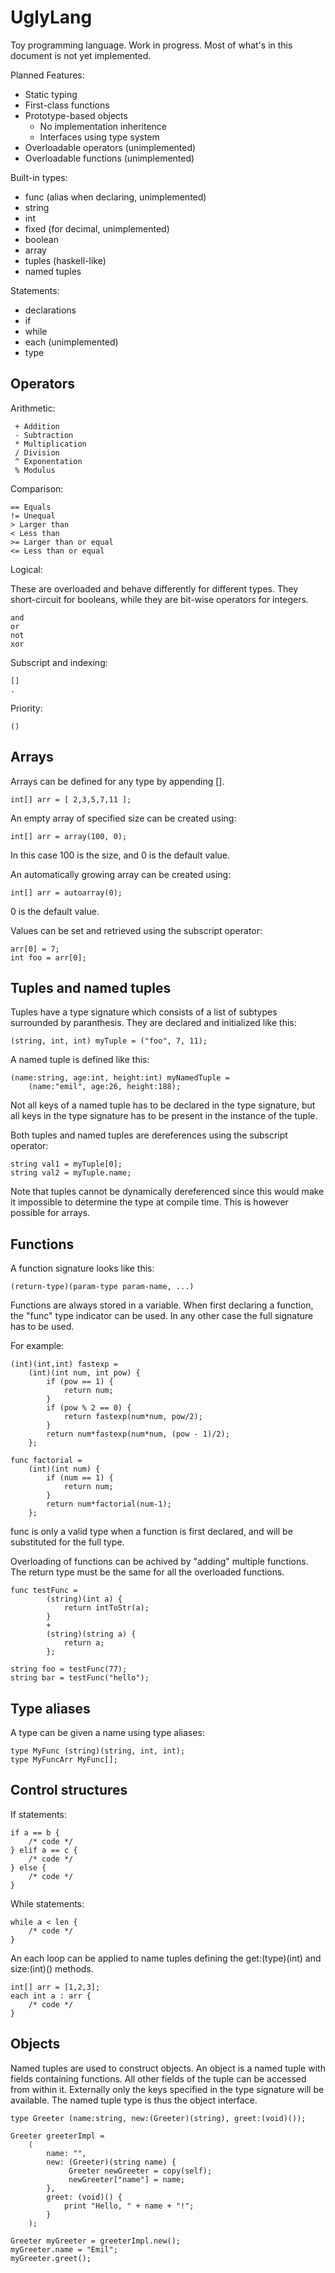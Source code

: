 UglyLang
========

Toy programming language. Work in progress. Most of what's in this document is
not yet implemented.

Planned Features:

 * Static typing
 * First-class functions
 * Prototype-based objects
   * No implementation inheritence
   * Interfaces using type system
 * Overloadable operators (unimplemented)
 * Overloadable functions (unimplemented)

Built-in types:

 * func (alias when declaring, unimplemented)
 * string
 * int
 * fixed (for decimal, unimplemented)
 * boolean
 * array
 * tuples (haskell-like)
 * named tuples

Statements:

 * declarations
 * if
 * while
 * each (unimplemented)
 * type

Operators
---------

Arithmetic:

     + Addition
     - Subtraction
     * Multiplication
     / Division
     ^ Exponentation
     % Modulus

Comparison:

    == Equals
    != Unequal
    > Larger than
    < Less than
    >= Larger than or equal
    <= Less than or equal

Logical:

These are overloaded and behave differently for different types. They
short-circuit for booleans, while they are bit-wise operators for integers.

    and
    or
    not
    xor

Subscript and indexing:

    []
    .

Priority:

    ()

Arrays
------

Arrays can be defined for any type by appending [].

    int[] arr = [ 2,3,5,7,11 ];

An empty array of specified size can be created using:

    int[] arr = array(100, 0);

In this case 100 is the size, and 0 is the default value.

An automatically growing array can be created using:

    int[] arr = autoarray(0);

0 is the default value.

Values can be set and retrieved using the subscript operator:

    arr[0] = 7;
    int foo = arr[0];

Tuples and named tuples
-----------------------

Tuples have a type signature which consists of a list of subtypes surrounded
by paranthesis. They are declared and initialized like this:

    (string, int, int) myTuple = ("foo", 7, 11);

A named tuple is defined like this:

    (name:string, age:int, height:int) myNamedTuple =
        (name:"emil", age:26, height:188);

Not all keys of a named tuple has to be declared in the type signature, but all
keys in the type signature has to be present in the instance of the tuple.

Both tuples and named tuples are dereferences using the subscript operator:

    string val1 = myTuple[0];
    string val2 = myTuple.name;

Note that tuples cannot be dynamically dereferenced since this would make it
impossible to determine the type at compile time. This is however possible for
arrays.

Functions
---------

A function signature looks like this:

    (return-type)(param-type param-name, ...)

Functions are always stored in a variable. When first declaring a function, the
"func" type indicator can be used. In any other case the full signature has
to be used.

For example:

    (int)(int,int) fastexp =
        (int)(int num, int pow) {
            if (pow == 1) {
                return num;
            }
            if (pow % 2 == 0) {
                return fastexp(num*num, pow/2);
            }
            return num*fastexp(num*num, (pow - 1)/2);
        };

    func factorial =
        (int)(int num) {
            if (num == 1) {
                return num;
            }
            return num*factorial(num-1);
        };

func is only a valid type when a function is first declared, and will be
substituted for the full type.

Overloading of functions can be achived by "adding" multiple functions. The
return type must be the same for all the overloaded functions.

    func testFunc =
            (string)(int a) {
                return intToStr(a);
            }
            +
            (string)(string a) {
                return a;
            };

    string foo = testFunc(77);
    string bar = testFunc("hello");

Type aliases
------------

A type can be given a name using type aliases:

    type MyFunc (string)(string, int, int);
    type MyFuncArr MyFunc[];

Control structures
------------------

If statements:

    if a == b {
        /* code */
    } elif a == c {
        /* code */
    } else {
        /* code */
    }

While statements:

    while a < len {
        /* code */
    }

An each loop can be applied to name tuples defining the get:(type)(int) and
size:(int)() methods.

    int[] arr = [1,2,3];
    each int a : arr {
        /* code */
    }

Objects
-------

Named tuples are used to construct objects. An object is a named tuple with
fields containing functions. All other fields of the tuple can be accessed from
within it. Externally only the keys specified in the type signature will be
available. The named tuple type is thus the object interface.

    type Greeter (name:string, new:(Greeter)(string), greet:(void)());

    Greeter greeterImpl =
        (
            name: "",
            new: (Greeter)(string name) {
                 Greeter newGreeter = copy(self);
                 newGreeter["name"] = name;
            },
            greet: (void)() {
                print "Hello, " + name + "!";
            }
        );

    Greeter myGreeter = greeterImpl.new();
    myGreeter.name = "Emil";
    myGreeter.greet();
